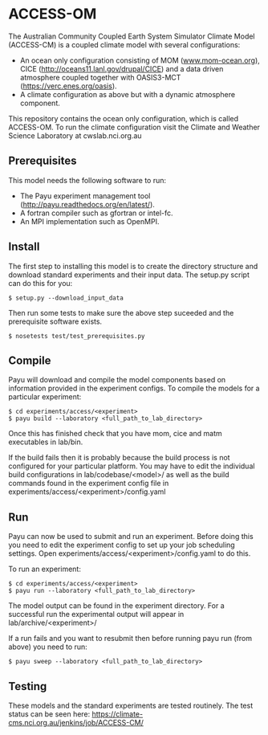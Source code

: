 ACCESS-OM
=========

The Australian Community Coupled Earth System Simulator Climate Model (ACCESS-CM) is a coupled climate model with several configurations:

- An ocean only configuration consisting of MOM (www.mom-ocean.org), CICE (http://oceans11.lanl.gov/drupal/CICE) and a data driven atmosphere coupled together with OASIS3-MCT (https://verc.enes.org/oasis).
- A climate configuration as above but with a dynamic atmosphere component.

This repository contains the ocean only configuration, which is called ACCESS-OM. To run the climate configuration visit the Climate and Weather Science Laboratory at cwslab.nci.org.au

Prerequisites
-------------

This model needs the following software to run:

* The Payu experiment management tool (http://payu.readthedocs.org/en/latest/).
* A fortran compiler such as gfortran or intel-fc.
* An MPI implementation such as OpenMPI.

Install
-------

The first step to installing this model is to create the directory structure and download standard experiments and their input data. The setup.py script can do this for you:

    $ setup.py --download_input_data

Then run some tests to make sure the above step suceeded and the prerequisite software exists.

    $ nosetests test/test_prerequisites.py

Compile
-------

Payu will download and compile the model components based on information provided in the experiment configs. To compile the models for a particular experiment:

    $ cd experiments/access/<experiment>
    $ payu build --laboratory <full_path_to_lab_directory>

Once this has finished check that you have mom, cice and matm executables in lab/bin.

If the build fails then it is probably because the build process is not configured for your particular platform. You may have to edit the individual build configurations in lab/codebase/\<model\>/ as well as the build commands found in the experiment config file in experiments/access/\<experiment\>/config.yaml

Run
---

Payu can now be used to submit and run an experiment. Before doing this you need to edit the experiment config to set up your job scheduling settings. Open experiments/access/\<experiment\>/config.yaml to do this.

To run an experiment:

    $ cd experiments/access/<experiment>
    $ payu run --laboratory <full_path_to_lab_directory>

The model output can be found in the experiment directory. For a successful run the experimental output will appear in lab/archive/\<experiment\>/

If a run fails and you want to resubmit then before running payu run (from above) you need to run:

    $ payu sweep --laboratory <full_path_to_lab_directory>


Testing
-------

These models and the standard experiments are tested routinely. The test status can be seen here: https://climate-cms.nci.org.au/jenkins/job/ACCESS-CM/

